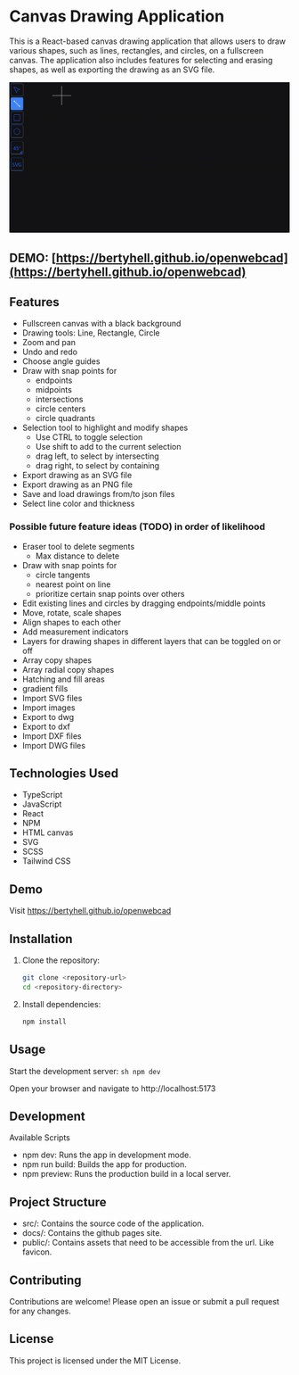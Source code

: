 # Canvas Drawing Application

This is a React-based canvas drawing application that allows users to draw various shapes, such as lines, rectangles, and circles, on a fullscreen canvas. The application also includes features for selecting and erasing shapes, as well as exporting the drawing as an SVG file.

![demo.gif](readme%2Fdemo.gif)

## DEMO: [https://bertyhell.github.io/openwebcad](https://bertyhell.github.io/openwebcad)

## Features

- Fullscreen canvas with a black background
- Drawing tools: Line, Rectangle, Circle
- Zoom and pan
- Undo and redo
- Choose angle guides
- Draw with snap points for
  - endpoints
  - midpoints
  - intersections
  - circle centers
  - circle quadrants
- Selection tool to highlight and modify shapes
  - Use CTRL to toggle selection
  - Use shift to add to the current selection
  - drag left, to select by intersecting
  - drag right, to select by containing
- Export drawing as an SVG file
- Export drawing as an PNG file
- Save and load drawings from/to json files
- Select line color and thickness


### Possible future feature ideas (TODO) in order of likelihood
- Eraser tool to delete segments
  - Max distance to delete
- Draw with snap points for
  - circle tangents
  - nearest point on line
  - prioritize certain snap points over others
- Edit existing lines and circles by dragging endpoints/middle points
- Move, rotate, scale shapes
- Align shapes to each other
- Add measurement indicators
- Layers for drawing shapes in different layers that can be toggled on or off
- Array copy shapes
- Array radial copy shapes
- Hatching and fill areas
- gradient fills
- Import SVG files
- Import images
- Export to dwg
- Export to dxf
- Import DXF files
- Import DWG files


## Technologies Used

- TypeScript
- JavaScript
- React
- NPM
- HTML canvas
- SVG
- SCSS
- Tailwind CSS


## Demo
Visit https://bertyhell.github.io/openwebcad


## Installation

1. Clone the repository:
   ```sh
   git clone <repository-url>
   cd <repository-directory>
    ```
   
2. Install dependencies:
   ```sh
   npm install
   ```

## Usage
Start the development server:
    ```sh
    npm dev
    ```

Open your browser and navigate to http://localhost:5173


## Development
Available Scripts
* npm dev: Runs the app in development mode.
* npm run build: Builds the app for production.
* npm preview: Runs the production build in a local server.


## Project Structure
* src/: Contains the source code of the application.
* docs/: Contains the github pages site.
* public/: Contains assets that need to be accessible from the url. Like favicon.


## Contributing
Contributions are welcome! Please open an issue or submit a pull request for any changes.  


## License
This project is licensed under the MIT License.
